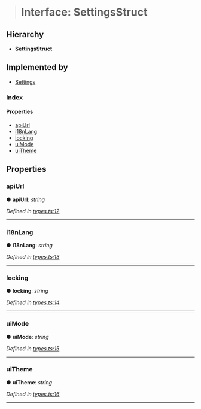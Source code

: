 > # Interface: SettingsStruct

## Hierarchy

* **SettingsStruct**

## Implemented by

* [Settings](../classes/_settings_.settings.md)

### Index

#### Properties

* [apiUrl](_types_.settingsstruct.md#apiurl)
* [i18nLang](_types_.settingsstruct.md#i18nlang)
* [locking](_types_.settingsstruct.md#locking)
* [uiMode](_types_.settingsstruct.md#uimode)
* [uiTheme](_types_.settingsstruct.md#uitheme)

## Properties

###  apiUrl

● **apiUrl**: *string*

*Defined in [types.ts:12](https://github.com/polkadot-js/ui/blob/49a0d06/packages/ui-settings/src/types.ts#L12)*

___

###  i18nLang

● **i18nLang**: *string*

*Defined in [types.ts:13](https://github.com/polkadot-js/ui/blob/49a0d06/packages/ui-settings/src/types.ts#L13)*

___

###  locking

● **locking**: *string*

*Defined in [types.ts:14](https://github.com/polkadot-js/ui/blob/49a0d06/packages/ui-settings/src/types.ts#L14)*

___

###  uiMode

● **uiMode**: *string*

*Defined in [types.ts:15](https://github.com/polkadot-js/ui/blob/49a0d06/packages/ui-settings/src/types.ts#L15)*

___

###  uiTheme

● **uiTheme**: *string*

*Defined in [types.ts:16](https://github.com/polkadot-js/ui/blob/49a0d06/packages/ui-settings/src/types.ts#L16)*

___